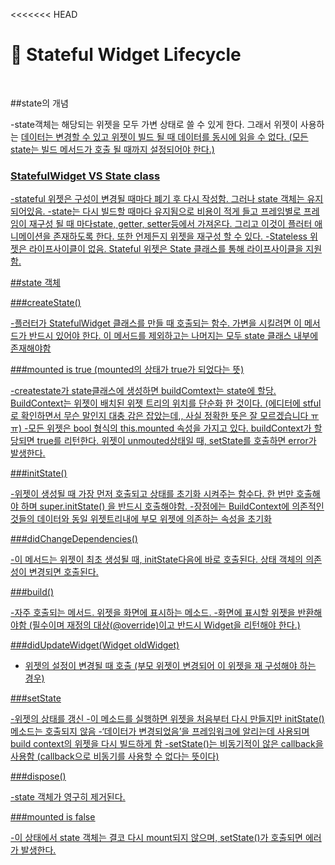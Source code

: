 <<<<<<< HEAD
<br>

# :blue_book: Stateful Widget Lifecycle

<br>

##state의 개념

-state객체는 해당되는 위젯을 모두 가변 상태로 쓸 수 있게 한다. 그래서 위젯이 사용하는 <u>데이터는 변경할 수 있고 위젯이 빌드 될 때 데이터를 동시에 읽을 수 없다<u/>. (모든 state는 빌드 메서드가 호출 될 때까지 설정되어야 한다.)


### StatefulWidget VS State class

-stateful 위젯은 구성이 변경될 때마다 폐기 후 다시 작성함. 그러나 state 객체는 유지 되어있음. 
-state는 다시 빌드할 때마다 유지됨으로 비용이 적게 들고 프레임별로 프레임이 재구성 될 때 마다state, getter, setter등에서 가져온다. 그리고 이것이 플러터 애니메이션을 존재하도록 한다. 또한 언제든지 위젯을 재구성 할 수 있다. 
-Stateless 위젯은 라이프사이클이 없음. Stateful 위젯은 State 클래스를 통해 라이프사이클을 지원함.

##state 객체

###createState()

-플러터가 StatefulWidget 클래스를 만들 때 호출되는 함수. 가변을 시킬려면 이 메서드가 반드시 있어야 한다. 이 메서드를 제외하고는 나머지는 모두 state 클래스 내부에 존재해야함

###mounted is true (mounted의 상태가 true가 되었다는 뜻)

-createstate가 state클래스에 생성하면 buildComtext는 state에 할당. BuildContext는 위젯이 배치된 위젯 트리의 위치를 단순화 한 것이다. (에디터에 stful로 확인하면서 무슨 말인지 대충 감은 잡았는데,, 사실 정확한 뜻은 잘 모르겠습니다 ㅠㅠ)
-모든 위젯은 bool 형식의 this.mounted 속성을 가지고 있다. buildContext가 할당되면 true를 리턴한다. 위젯이 unmouted상태일 때,  setState를 호출하면 error가 발생한다.


###initState()

-위젯이 생성될 때 가장 먼저 호출되고 상태를 초기화 시켜주는 함수다. 한 번만 호출해야 하며 super.initState() 을 반드시 호출해야함.
-장점에는 BuildContext에 의존적인 것들의 데이터와 동일 위젯트리내에 부모 위젯에 의존하는 속성을 초기화

###didChangeDependencies()

-이 메서드는 위젯이 최초 생성될 때, initState다음에 바로 호출된다. 상태 객체의 의존성이 변경되면 호출된다. 


###build()

-자주 호출되는 메서드. 위젯을 화면에 표시하는 메소드.
-화면에 표시할 위젯을 반환해야함 (필수이며 재정의 대상(@override)이고 반드시 Widget을 리턴해야 한다.) 

###didUpdateWidget(Widget oldWidget)

- 위젯의 설정이 변경될 때 호출 (부모 위젯이 변경되어 이 위젯을 재 구성해야 하는 경우)

###setState

-위젯의 상태를 갱신
-이 메소드를 실행하면 위젯을 처음부터 다시 만들지만 initState() 메소드는 호출되지 않음
-‘데이터가 변경되었음’을 프레임워크에 알리는데 사용되며 build context의 위젯을 다시 빌드하게 함
-setState()는 비동기적이 않은 callback을 사용함 (callback으로 비동기를 사용할 수 없다는 뜻이다)

###dispose()

-state 객체가 영구히 제거된다.

###mounted is false

-이 상태에서 state 객체는 결코 다시 mount되지 않으며, setState()가 호출되면 에러가 발생한다.


